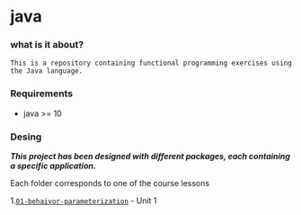 ﻿# java

### what is it about?
``
This is a repository containing functional programming exercises using the Java language.
``

### Requirements

- java >= 10

### Desing
**_This project has been designed with different packages, each containing a specific application._**

Each folder corresponds to one of the course lessons

1.[``01-behaivor-parameterization``](https://github.com/erik-sostenes/java/tree/main/01-behavior-parameterization) - Unit 1
